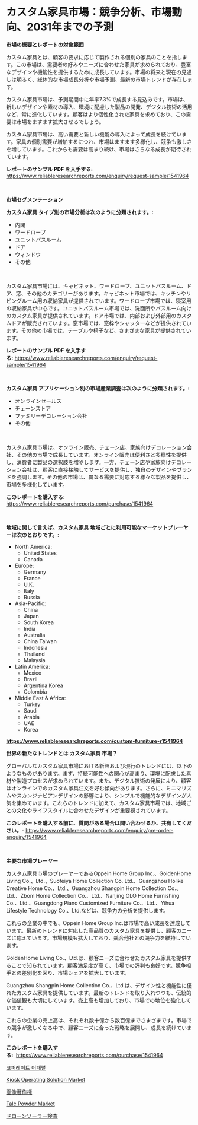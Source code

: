 <p><h1>カスタム家具市場：競争分析、市場動向、2031年までの予測</h1></p><p><strong>市場の概要とレポートの対象範囲</strong></p>
<p><p>カスタム家具とは、顧客の要求に応じて製作される個別の家具のことを指します。この市場は、需要者の好みやニーズに合わせた家具が求められており、豊富なデザインや機能性を提供するために成長しています。市場の将来と現在の見通しは明るく、総体的な市場成長分析や市場予測、最新の市場トレンドが存在します。</p><p>カスタム家具市場は、予測期間中に年率7.3%で成長する見込みです。市場は、新しいデザインや素材の導入、環境に配慮した製品の開発、デジタル技術の活用など、常に進化しています。顧客はより個性化された家具を求めており、この需要は市場をますます拡大させるでしょう。</p><p>カスタム家具市場は、高い需要と新しい機能の導入によって成長を続けています。家具の個別需要が増加するにつれ、市場はますます多様化し、競争も激しさを増しています。これからも需要は高まり続け、市場はさらなる成長が期待されています。</p></p>
<p><strong>レポートのサンプル PDF を入手する:</strong> <a href="https://www.reliableresearchreports.com/enquiry/request-sample/1541964">https://www.reliableresearchreports.com/enquiry/request-sample/1541964</a></p>
<p>&nbsp;</p>
<p><strong>市場セグメンテーション</strong></p>
<p><strong>カスタム家具 タイプ別の市場分析は次のように分類されます。:</strong></p>
<p><ul><li>内閣</li><li>ワードローブ</li><li>ユニットバスルーム</li><li>ドア</li><li>ウィンドウ</li><li>その他</li></ul></p>
<p>&nbsp;</p>
<p><p>カスタム家具市場には、キャビネット、ワードローブ、ユニットバスルーム、ドア、窓、その他のカテゴリーがあります。キャビネット市場では、キッチンやリビングルーム用の収納家具が提供されています。ワードローブ市場では、寝室用の収納家具が中心です。ユニットバスルーム市場では、洗面所やバスルーム向けのカスタム家具が提供されています。ドア市場では、内部および外部用のカスタムドアが販売されています。窓市場では、窓枠やシャッターなどが提供されています。その他の市場では、テーブルや椅子など、さまざまな家具が提供されています。</p></p>
<p><strong>レポートのサンプル PDF を入手する:</strong>&nbsp;<a href="https://www.reliableresearchreports.com/enquiry/request-sample/1541964">https://www.reliableresearchreports.com/enquiry/request-sample/1541964</a></p>
<p>&nbsp;</p>
<p><strong> カスタム家具 アプリケーション別の市場産業調査は次のように分類されます。:</strong></p>
<p><ul><li>オンラインセールス</li><li>チェーンストア</li><li>ファミリーデコレーション会社</li><li>その他</li></ul></p>
<p>&nbsp;</p>
<p><p>カスタム家具市場は、オンライン販売、チェーン店、家族向けデコレーション会社、その他の市場で成長しています。オンライン販売は便利さと多様性を提供し、消費者に製品の選択肢を増やします。一方、チェーン店や家族向けデコレーション会社は、顧客に直接接触してサービスを提供し、独自のデザインやブランドを強調します。その他の市場は、異なる需要に対応する様々な製品を提供し、市場を多様化しています。</p></p>
<p><strong>このレポートを購入する:</strong>&nbsp; <a href="https://www.reliableresearchreports.com/purchase/1541964">https://www.reliableresearchreports.com/purchase/1541964</a></p>
<p>&nbsp;</p>
<p><strong>地域に関して言えば、カスタム家具 地域ごとに利用可能なマーケットプレーヤーは次のとおりです。:</strong></p>
<p><ul>
    <li>
        North America:
        <ul>
            <li>United States</li>
            <li>Canada</li>
        </ul>
    </li>
    <li>
        Europe:
        <ul>
            <li>Germany</li>
            <li>France</li>
            <li>U.K.</li>
            <li>Italy</li>
            <li>Russia</li>
        </ul>
    </li>
    <li>
        Asia-Pacific:
        <ul>
            <li>China</li>
            <li>Japan</li>
            <li>South Korea</li>
            <li>India</li>
            <li>Australia</li>
            <li>China Taiwan</li>
            <li>Indonesia</li>
            <li>Thailand</li>
            <li>Malaysia</li>
        </ul>
    </li>
    <li>
        Latin America:
        <ul>
            <li>Mexico</li>
            <li>Brazil</li>
            <li>Argentina Korea</li>
            <li>Colombia</li>
        </ul>
    </li>
    <li>
        Middle East & Africa:
        <ul>
            <li>Turkey</li>
            <li>Saudi</li>
            <li>Arabia</li>
            <li>UAE</li>
            <li>Korea</li>
        </ul>
    </li>
    </ul></p>
<p><strong><a href="https://www.reliableresearchreports.com/custom-furniture-r1541964">https://www.reliableresearchreports.com/custom-furniture-r1541964</a></strong>&nbsp;</p>
<p><strong>世界の新たなトレンドとは カスタム家具 市場？</strong></p>
<p><p>グローバルなカスタム家具市場における新興および現行のトレンドには、以下のようなものがあります。まず、持続可能性への関心が高まり、環境に配慮した素材や製造プロセスが求められています。また、デジタル技術の発展により、顧客はオンラインでのカスタム家具注文を好む傾向があります。さらに、ミニマリズムやスカンジナビアンデザインの影響により、シンプルで機能的なデザインが人気を集めています。これらのトレンドに加えて、カスタム家具市場では、地域ごとの文化やライフスタイルに合わせたデザインが重要視されています。</p></p>
<p><strong>このレポートを購入する前に、質問がある場合は問い合わせるか、共有してください。</strong>- <a href="https://www.reliableresearchreports.com/enquiry/pre-order-enquiry/1541964">https://www.reliableresearchreports.com/enquiry/pre-order-enquiry/1541964</a></p>
<p>&nbsp;</p>
<p><strong>主要な市場プレーヤー</strong></p>
<p><p>カスタム家具市場のプレーヤーであるOppein Home Group Inc.、GoldenHome Living Co.、Ltd.、Suofeiya Home Collection Co. Ltd.、Guangzhou Holike Creative Home Co.、Ltd.、Guangzhou Shangpin Home Collection Co.、 Ltd.、Zbom Home Collection Co.、Ltd.、Nanjing OLO Home Furnishing Co.、Ltd.、Guangdong Piano Customized Furniture Co.、Ltd.、Yihua Lifestyle Technology Co.、Ltd.などは、競争力の分析を提供します。</p><p>これらの企業の中でも、Oppein Home Group Inc.は市場で高い成長を達成しています。最新のトレンドに対応した高品質のカスタム家具を提供し、顧客のニーズに応えています。市場規模も拡大しており、競合他社との競争力を維持しています。</p><p>GoldenHome Living Co.、Ltd.は、顧客ニーズに合わせたカスタム家具を提供することで知られています。顧客満足度が高く、市場での評判も良好です。競争相手との差別化を図り、市場シェアを拡大しています。</p><p>Guangzhou Shangpin Home Collection Co.、Ltd.は、デザイン性と機能性に優れたカスタム家具を提供しています。最新のトレンドを取り入れつつも、伝統的な価値観も大切にしています。売上高も増加しており、市場での地位を強化しています。</p><p>これらの企業の売上高は、それぞれ数十億から数百億までさまざまです。市場での競争が激しくなる中で、顧客ニーズに合った戦略を展開し、成長を続けています。</p></p>
<p><strong>このレポートを購入する:</strong>&nbsp;&nbsp;<a href="https://www.reliableresearchreports.com/purchase/1541964">https://www.reliableresearchreports.com/purchase/1541964</a></p>
<p><p><a href="https://github.com/novabrown3/Market-Research-Report-List-1/blob/main/512708954174.md">코퍼레이트 어패럴</a></p><p><a href="https://github.com/bobicer/Market-Research-Report-List-3/blob/main/kiosk-operating-solution-market.md">Kiosk Operating Solution Market</a></p><p><a href="https://github.com/RudyBoyer2017/Market-Research-Report-List-1/blob/main/170252856024.md">画像著作権</a></p><p><a href="https://www.linkedin.com/pulse/talc-powder-market-furnish-information-size-share-dynamics-zrume">Talc Powder Market</a></p><p><a href="https://github.com/MosesSpinka1914/Market-Research-Report-List-1/blob/main/627349456023.md">ドローンソーラー検査</a></p></p>
